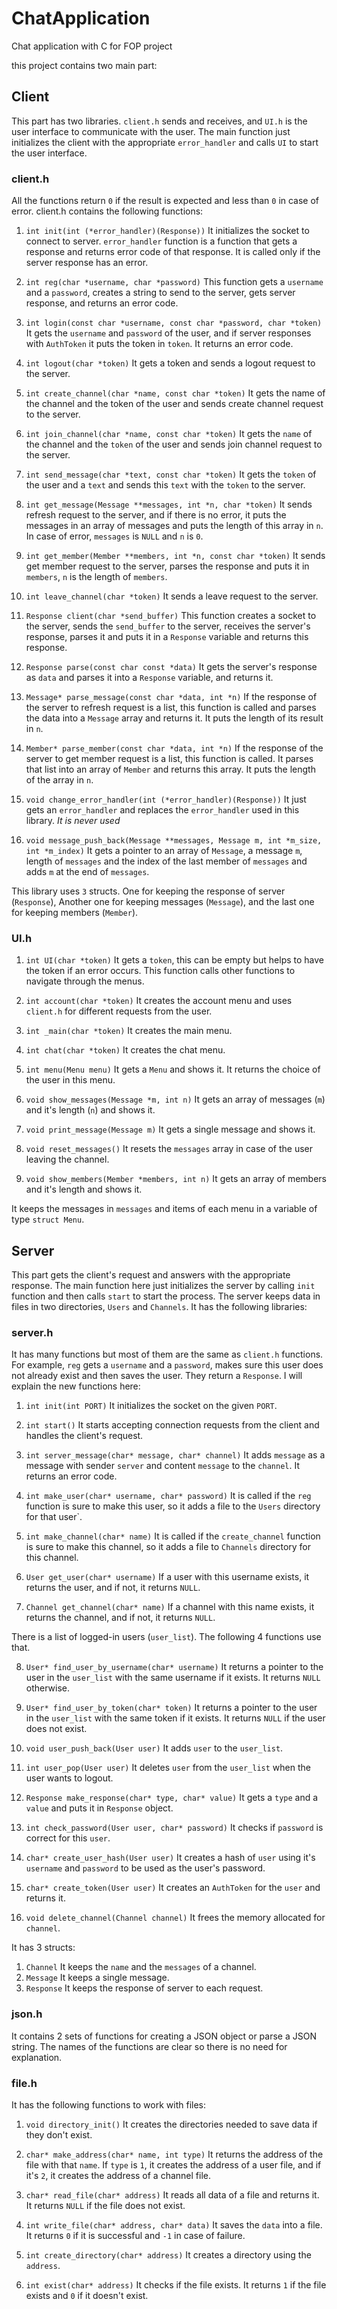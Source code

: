 # ChatApplication
Chat application with C for FOP project

this project contains two main part:

## Client
This part has two libraries. `client.h` sends and receives, and `UI.h` is the user interface to communicate with the user.
The main function just initializes the client with the appropriate `error_handler` and calls `UI` to start the user interface.

### client.h
All the functions return `0` if the result is expected and less than `0` in case of error.
client.h contains the following functions:

 1. `int init(int (*error_handler)(Response))`
 It initializes the socket to connect to server. `error_handler` function is a function that gets a response and returns error code of that response. It is called only if the server response has an error.
	 
2. `int reg(char *username, char *password)`
This function gets a `username` and a `password`, creates a string to send to the server, gets server response, and returns an error code.

3. `int login(const char *username, const char *password, char *token)`
It gets the `username` and `password` of the user, and if server responses with `AuthToken` it puts the token in `token`. It returns an error code.

4. `int logout(char *token)`
It gets a token and sends a logout request to the server.

5. `int create_channel(char *name, const char *token)`
It gets the name of the channel and the token of the user and sends create channel request to the server.

6. `int join_channel(char *name, const char *token)`
It gets the `name` of the channel and the `token` of the user and sends join channel request to the server.

7. `int send_message(char *text, const char *token)`
It gets the `token` of the user and a `text` and sends this `text` with the `token` to the server.

8. `int get_message(Message **messages, int *n, char *token)`
It sends refresh request to the server, and if there is no error, it puts the messages in an array of messages and puts the length of this array in `n`. In case of error, `messages` is `NULL` and `n` is `0`.

9. `int get_member(Member **members, int *n, const char *token)`
It sends get member request to the server, parses the response and puts it in `members`, `n` is the length of `members`.

10. `int leave_channel(char *token)`
It sends a leave request to the server.

11. `Response client(char *send_buffer)`
This function creates a socket to the server, sends the `send_buffer` to the server, receives the server's response, parses it and puts it in a `Response` variable and returns this response.

12. `Response parse(const char const *data)`
It gets the server's response as `data` and parses it into a `Response` variable, and returns it.

13. `Message* parse_message(const char *data, int *n)`
If the response of the server to refresh request is a list, this function is called and parses the data into a `Message` array and returns it. It puts the length of its result in `n`.

14. `Member* parse_member(const char *data, int *n)`
If the response of the server to get member request is a list, this function is called. It parses that list into an array of `Member` and returns this array. It puts the length of the array in `n`.

15. `void change_error_handler(int (*error_handler)(Response))`
It just gets an `error_handler` and replaces the `error_handler` used in this library.
	*It is never used*

16. `void message_push_back(Message **messages, Message m, int *m_size, int *m_index)`
It gets a pointer to an array of `Message`, a message `m`, length of `messages` and the index of the last member of `messages` and adds `m` at the end of `messages`.

This library uses `3` structs. One for keeping the response of server (`Response`), Another one for keeping messages (`Message`), and the last one for keeping members (`Member`).

### UI.h
1. `int UI(char *token)`
It gets a `token`, this can be empty but helps to have the token if an error occurs. This function calls other functions to navigate through the menus.

2. `int account(char *token)`
It creates the account menu and uses `client.h` for different requests from the user.

3. `int _main(char *token)`
It creates the main menu.

4. `int chat(char *token)`
It creates the chat menu.

5. `int menu(Menu menu)`
 It gets a `Menu` and shows it. It returns the choice of the user in this menu.

6. `void show_messages(Message *m, int n)`
It gets an array of messages (`m`) and it's length (`n`) and shows it.

7. `void print_message(Message m)`
It gets a single message and shows it.

8. `void reset_messages()`
It resets the `messages` array in case of the user leaving the channel.

9. `void show_members(Member *members, int n)`
It gets an array of members and it's length and shows it.

It keeps the messages in `messages` and items of each menu in a variable of type `struct Menu`. 

## Server
This part gets the client's request and answers with the appropriate response. The main function here just initializes the server by calling `init` function and then calls `start` to start the process.
The server keeps data in files in two directories, `Users` and `Channels`. It has the following libraries:
### server.h
It has many functions but most of them are the same as `client.h` functions. For example, `reg` gets a `username` and a `password`, makes sure this user does not already exist and then saves the user. They return a `Response`.
I will explain the new functions here:

1. `int init(int PORT)`
It initializes the socket on the given `PORT`.

2. `int start()`
It starts accepting connection requests from the client and handles the client's request.	

3. `int server_message(char* message, char* channel)`
It adds `message` as a message with sender `server` and content `message` to the `channel`. It returns an error code.

4. `int make_user(char* username, char* password)`
It is called if the `reg` function is sure to make this user, so it adds a file to the `Users` directory for that user`.

5. `int make_channel(char* name)`
It is called if the `create_channel` function is sure to make this channel, so it adds a file to `Channels` directory for this channel.

6. `User get_user(char* username)`
If a user with this username exists, it returns the user, and if not, it returns `NULL`.

7. `Channel get_channel(char* name)`
If a channel with this name exists, it returns the channel, and if not, it returns `NULL`.

There is a list of logged-in users (`user_list`). The following 4 functions use that.

8. `User* find_user_by_username(char* username)`
It returns a pointer to the user in the `user_list` with the same username if it exists. It returns `NULL` otherwise.

9. `User* find_user_by_token(char* token)`
It returns a pointer to the user in the `user_list` with the same token if it exists. It returns `NULL` if the user does not exist.

10. `void user_push_back(User user)`
It adds `user` to the `user_list`.

11. `int user_pop(User user)`
It deletes `user` from the `user_list` when the user wants to logout.

12. `Response make_response(char* type, char* value)`
It gets a `type` and a `value` and puts it in `Response` object.

13. `int check_password(User user, char* password)`
It checks if `password` is correct for this `user`.

14. `char* create_user_hash(User user)`
It creates a hash of `user` using it's `username` and `password` to be used as the user's password.

15. `char* create_token(User user)`
It creates an `AuthToken` for the `user` and returns it.

16. `void delete_channel(Channel channel)`
It frees the memory allocated for `channel`.

It has 3 structs:

1. `Channel`
It keeps the `name` and the `messages` of a channel.
2. `Message`
It keeps a single message.
3. `Response`
It keeps the response of server to each request.
 

### json.h
It contains 2 sets of functions for creating a JSON object or parse a JSON string. The names of the functions are clear so there is no need for explanation.

### file.h
It has the following functions to work with files:

1. `void directory_init()`
It creates the directories needed to save data if they don't exist.

2. `char* make_address(char* name, int type)`
It returns the address of the file with that `name`. If `type` is `1`, it creates the address of a user file, and if it's `2`, it creates the address of a channel file.

3. `char* read_file(char* address)`
It reads all data of a file and returns it. It returns `NULL` if the file does not exist.

4. `int write_file(char* address, char* data)`
It saves the `data` into a file. It returns `0` if it is successful and `-1` in case of failure.

5. `int create_directory(char* address)`
It creates a directory using the `address`.

6. `int exist(char* address)`
It checks if the file exists. It returns `1` if the file exists and `0` if it doesn't exist.
